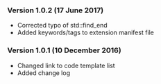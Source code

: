 ### Version 1.0.2 (17 June 2017)
* Corrected typo of std::find_end
* Added keywords/tags to extension manifest file

### Version 1.0.1 (10 December 2016)
* Changed link to code template list
* Added change log